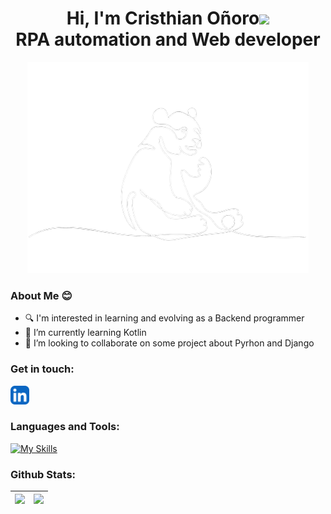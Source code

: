 <h1 align="center">Hi, I'm Cristhian Oñoro<img src="https://raw.githubusercontent.com/MartinHeinz/MartinHeinz/master/wave.gif" width="60px"></br>RPA automation and Web developer</h1>
<div align="center">
<img src="panda.png" style="max-width: 100%;">
</div>

### About Me 😊
- 🔍 I'm interested in learning and evolving as a Backend programmer
- 🌱 I’m currently learning Kotlin
- 🤝 I’m looking to collaborate on some project about Pyrhon and Django

### Get in touch:
[<img src="https://github.com/tandpfun/skill-icons/raw/main/icons/LinkedIn.svg" width="30">](https://www.linkedin.com/in/cristhian-onoro/)

### Languages and Tools:
[![My Skills](https://skillicons.dev/icons?i=js,html,css,java,cs,py,django,flask,git,github,gitlab,linux)](https://skillicons.dev)

### Github Stats:
| <img src="https://github-readme-stats.vercel.app/api?username=conororuiz&show_icons=true&theme=dark" width="500"> | <img src="https://github-readme-stats.vercel.app/api/top-langs/?username=conororuiz&layout=compact&theme=dark" width="380">|
| --- | --- |

